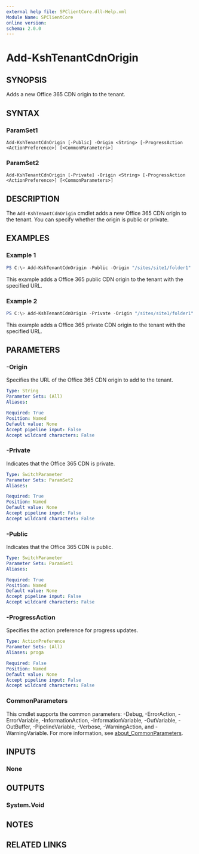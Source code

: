 ```yaml
---
external help file: SPClientCore.dll-Help.xml
Module Name: SPClientCore
online version:
schema: 2.0.0
---
```


# Add-KshTenantCdnOrigin

## SYNOPSIS
Adds a new Office 365 CDN origin to the tenant.

## SYNTAX

### ParamSet1
```
Add-KshTenantCdnOrigin [-Public] -Origin <String> [-ProgressAction <ActionPreference>] [<CommonParameters>]
```

### ParamSet2
```
Add-KshTenantCdnOrigin [-Private] -Origin <String> [-ProgressAction <ActionPreference>] [<CommonParameters>]
```

## DESCRIPTION
The `Add-KshTenantCdnOrigin` cmdlet adds a new Office 365 CDN origin to the tenant. You can specify whether the origin is public or private.

## EXAMPLES

### Example 1
```powershell
PS C:\> Add-KshTenantCdnOrigin -Public -Origin "/sites/site1/folder1"
```

This example adds a Office 365 public CDN origin to the tenant with the specified URL.

### Example 2
```powershell
PS C:\> Add-KshTenantCdnOrigin -Private -Origin "/sites/site1/folder1"
```

This example adds a Office 365 private CDN origin to the tenant with the specified URL.

## PARAMETERS

### -Origin
Specifies the URL of the Office 365 CDN origin to add to the tenant.

```yaml
Type: String
Parameter Sets: (All)
Aliases:

Required: True
Position: Named
Default value: None
Accept pipeline input: False
Accept wildcard characters: False
```

### -Private
Indicates that the Office 365 CDN is private.

```yaml
Type: SwitchParameter
Parameter Sets: ParamSet2
Aliases:

Required: True
Position: Named
Default value: None
Accept pipeline input: False
Accept wildcard characters: False
```

### -Public
Indicates that the Office 365 CDN is public.

```yaml
Type: SwitchParameter
Parameter Sets: ParamSet1
Aliases:

Required: True
Position: Named
Default value: None
Accept pipeline input: False
Accept wildcard characters: False
```

### -ProgressAction
Specifies the action preference for progress updates.

```yaml
Type: ActionPreference
Parameter Sets: (All)
Aliases: proga

Required: False
Position: Named
Default value: None
Accept pipeline input: False
Accept wildcard characters: False
```

### CommonParameters
This cmdlet supports the common parameters: -Debug, -ErrorAction, -ErrorVariable, -InformationAction, -InformationVariable, -OutVariable, -OutBuffer, -PipelineVariable, -Verbose, -WarningAction, and -WarningVariable. For more information, see [about_CommonParameters](http://go.microsoft.com/fwlink/?LinkID=113216).

## INPUTS

### None
## OUTPUTS

### System.Void
## NOTES

## RELATED LINKS

